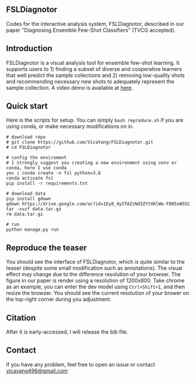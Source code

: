 ## FSLDiagnotor

Codes for the interactive analysis system, FSLDiagnotor, described in our paper "Diagnosing Ensemble Few-Shot Classifiers" (TVCG accepted).

## Introduction

FSLDiagnotor is a visual analysis tool for ensemble few-shot learning. It supports users to 1) finding a subset of diverse and cooperative learners that well predict the sample collections and 2) removing low-quality shots and recommending necessary new shots to adequately represent the sample collection. A video demo is available at [here](https://repo.vicayang.cc/Diagnosing_Ensemble_Few_Shot_Classifiers/video.html).

## Quick start

Here is the scripts for setup. You can simply `bash reproduce.sh` if you are using conda, or make necessary modifications on in.

```{bash}
# download repo
# git clone https://github.com/VicaYang/FSLDiagnotor.git
# cd FSLDiagnotor

# config the enviroment
# I strongly suggest you creating a new environment using venv or conda, here I use conda
yes | conda create -n fsl python=3.8
conda activate fsl
pip install -r requirements.txt

# download data
pip install gdown
gdown https://drive.google.com/uc?id=1Ey8_4ySTAZzNd3ZYtXKlWo-F805sWS5C
tar -xvzf data.tar.gz
rm data.tar.gz

# run
python manage.py run
```

## Reproduce the teaser

You should see the interface of FSLDiagnotor, which is quite similar to the teaser (despite some small modification such as annotations). The visual effect may change due to the difference resolution of your browser. The figure in our paper is render using a resolution of 1200x800. Take chrome as an example, you can enter the dev model using `Ctrl+Shift+I`, and then resize the browser. You should see the current resolution of your brower on the top-right corner during you adjustment.

## Citation

After it is early-accessed, I will release the bib file.

## Contact

If you have any problem, feel free to open an issue or contact vicayang496@gmail.com